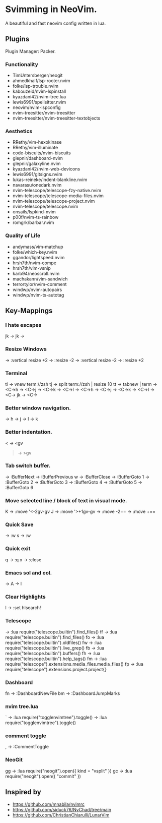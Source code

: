 # Svimming in NeoVim.
A beautiful and fast neovim config written in lua.

## Plugins

Plugin Manager: Packer.

### Functionality

- TimUntersberger/neogit
- ahmedkhalf/lsp-rooter.nvim
- folke/lsp-trouble.nvim
- kabouzeid/nvim-lspinstall
- kyazdani42/nvim-tree.lua
- lewis6991/spellsitter.nvim
- neovim/nvim-lspconfig
- nvim-treesitter/nvim-treesitter
- nvim-treesitter/nvim-treesitter-textobjects

### Aesthetics

- RRethy/vim-hexokinase
- RRethy/vim-illuminate
- code-biscuits/nvim-biscuits
- glepnir/dashboard-nvim
- glepnir/galaxyline.nvim
- kyazdani42/nvim-web-devicons
- lewis6991/gitsigns.nvim
- lukas-reineke/indent-blankline.nvim
- navarasu/onedark.nvim
- nvim-telescope/telescope-fzy-native.nvim
- nvim-telescope/telescope-media-files.nvim
- nvim-telescope/telescope-project.nvim
- nvim-telescope/telescope.nvim
- onsails/lspkind-nvim
- p00f/nvim-ts-rainbow
- romgrk/barbar.nvim

### Quality of Life

- andymass/vim-matchup
- folke/which-key.nvim
- ggandor/lightspeed.nvim
- hrsh7th/nvim-compe
- hrsh7th/vim-vsnip
- karb94/neoscroll.nvim
- machakann/vim-sandwich
- terrortylor/nvim-comment
- windwp/nvim-autopairs
- windwp/nvim-ts-autotag


## Key-Mappings

### I hate escapes
jk -> <Esc>
jk -> <C-C>

### Resize Windows
<S-Right> -> :vertical resize +2<CR>
<S-Up> -> :resize -2<CR>
<S-Left> -> :vertical resize -2<CR>
<S-Down> -> :resize +2<CR>

### Terminal
<leader>tl -> <Cmd>vnew term://zsh <CR>
<leader>tj -> <Cmd>split term://zsh | resize 10 <CR>
<leader>tt -> <Cmd>tabnew | term <CR>
<A-h> -> <C-\><C-N><C-w>h
<A-j> -> <C-\><C-N><C-w>j
<A-k> -> <C-\><C-N><C-w>k
<A-l> -> <C-\><C-N><C-w>l
<A-h> -> <C-\><C-N><C-w>h
<A-j> -> <C-\><C-N><C-w>j
<A-k> -> <C-\><C-N><C-w>k
<A-l> -> <C-\><C-N><C-w>l
<Esc> -> <C-\><C-n>
jk -> <C-\><C-n>

### Better window navigation.
<A-h> -> <C-w>h
<A-j> -> <C-w>j
<A-l> -> <C-w>l
<A-k> -> <C-w>k

### Better indentation.
< -> <gv
> -> >gv

### Tab switch buffer.
<TAB> -> :BufferNext<CR>
<S-TAB> -> :BufferPrevious<CR>
<Leader>w -> :BufferClose<CR>
<A-1> -> :BufferGoto 1<CR>
<A-2> -> :BufferGoto 2<CR>
<A-3> -> :BufferGoto 3<CR>
<A-4> -> :BufferGoto 4<CR>
<A-5> -> :BufferGoto 5<CR>
<A-6> -> :BufferGoto 6<CR>

### Move selected  line / block of text in visual mode.
K -> :move '<-2<CR>gv-gv
J -> :move '>+1<CR>gv-gv
<A-u> -> :move -2<CR>==
<A-j> -> :move +<CR>==

### Quick Save
<C-s> -> :w<CR>
<Leader>s -> :w<CR>

### Quick exit
<Leader>q -> :q<CR>
<Leader>x -> :close<CR>

### Emacs sol and eol.
<C-e> -> <Esc>A
<C-a> -> <Esc>I

### Clear Highlights
<Leader>l -> :set hlsearch!<CR>

### Telescope
<C-p> -> :lua require("telescope.builtin").find_files()<CR>
<Leader>ff -> :lua require("telescope.builtin").find_files()<CR>
<Leader>fo -> :lua require("telescope.builtin").oldfiles()<CR>
<Leader>fw -> :lua require("telescope.builtin").live_grep()<CR>
<Leader>fb -> :lua require("telescope.builtin").buffers()<CR>
<Leader>fh -> :lua require("telescope.builtin").help_tags()<CR>
<Leader>fm -> :lua require("telescope").extensions.media_files.media_files()<CR>
<Leader>fp -> :lua require("telescope").extensions.project.project{}<CR>

### Dashboard
<Leader>fn -> :DashboardNewFile<CR>
<Leader>bm -> :DashboardJumpMarks<CR>

### nvim tree.lua
\` -> :lua require("togglenvimtree").toggle()<CR>
<C-n> -> :lua require("togglenvimtree").toggle()<CR>

### comment toggle
<leader>, -> :CommentToggle<CR>

### NeoGit
<leader>gg -> :lua require("neogit").open({ kind = "vsplit" })<CR>
<leader>gc -> :lua require("neogit").open({ "commit" })<CR>

## Inspired by

- https://github.com/mnabila/nvimrc
- https://github.com/siduck76/NvChad/tree/main
- https://github.com/ChristianChiarulli/LunarVim

